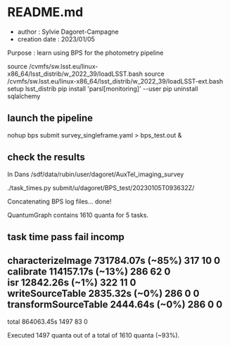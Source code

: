# README.md

- author : Sylvie Dagoret-Campagne 
- creation date : 2023/01/05


Purpose : learn using BPS for the photometry  pipeline


source /cvmfs/sw.lsst.eu/linux-x86_64/lsst_distrib/w_2022_39/loadLSST.bash 
source /cvmfs/sw.lsst.eu/linux-x86_64/lsst_distrib/w_2022_39/loadLSST-ext.bash
setup lsst_distrib
pip install 'parsl[monitoring]' --user
pip uninstall sqlalchemy


## launch the pipeline
nohup bps submit survey_singleframe.yaml > bps_test.out &

## check the results

In Dans /sdf/data/rubin/user/dagoret/AuxTel_imaging_survey


./task_times.py  submit/u/dagoret/BPS_test/20230105T093632Z/

Concatenating BPS log files... done!

QuantumGraph contains 1610 quanta for 5 tasks.

task                              time                  pass     fail     incomp
--------------------------------------------------------------------------------
characterizeImage                 731784.07s (~85%)     317      10       0     
calibrate                         114157.17s (~13%)     286      62       0     
isr                               12842.26s (~1%)       322      11       0     
writeSourceTable                  2835.32s (~0%)        286      0        0     
transformSourceTable              2444.64s (~0%)        286      0        0     
--------------------------------------------------------------------------------
total                             864063.45s            1497     83       0     

Executed 1497 quanta out of a total of 1610 quanta (~93%).

